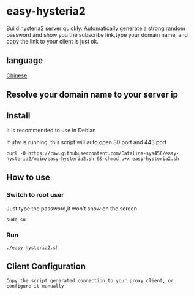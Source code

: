 # easy-hysteria2

Build hysteria2 server quickly.
Automatically generate a strong random password and show you the subscribe link,type your domain name, and copy the link to your cilent is just ok.

## language

 [Chinese](README_zh.md)

## Resolve your domain name to your server ip

## Install
It is recommended to use in Debian

If ufw is running, this script will auto open 80 port and 443 port

    curl -O https://raw.githubusercontent.com/Catalina-sys456/easy-hysteria2/main/easy-hysteria2.sh && chmod u+x easy-hysteria2.sh

## How to use


### Switch to root user
Just type the password,it won't show on the screen

    sudo su

### Run
    ./easy-hysteria2.sh

## Client Configuration
    Copy the script generated connection to your proxy client, or configure it manually
